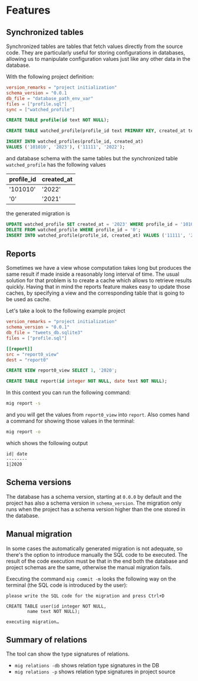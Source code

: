 # Features

## Synchronized tables

Synchronized tables are tables that fetch values directly from the source
code. They are particularly useful for storing configurations in databases,
allowing us to manipulate configuration values just like any other data in
the database.

With the following project definition:

```toml file:db.toml
version_remarks = "project initialization"
schema_version = "0.0.1
db_file = "database_path_env_var"
files = ["profile.sql"]
sync = ["watched_profile"]

```

```sql file:profile.sql
CREATE TABLE profile(id text NOT NULL);

CREATE TABLE watched_profile(profile_id text PRIMARY KEY, created_at text NOT NULL);

INSERT INTO watched_profiles(profile_id, created_at)
VALUES ('101010', '2023'), ('11111', '2022');
```

and database schema with the same tables but the synchronized table `watched_profile`
has the following values

| profile_id | created_at |
| ---------- | ---------- |
| '101010'   | '2022'     |
| '0'        | '2021'     |

the generated migration is

```sql
UPDATE watched_profile SET created_at = '2023' WHERE profile_id = '101010';
DELETE FROM watched_profile WHERE profile_id = '0';
INSERT INTO watched_profile(profile_id, created_at) VALUES ('11111', '2022');
```

## Reports

Sometimes we have a view whose computation takes long but produces
the same result if made inside a reasonably long interval of time.
The usual solution for that problem is to create a cache which allows
to retrieve results quickly. Having that in mind the reports feature
makes easy to update those caches, by specifying a view and the corresponding
table that is going to be used as cache.

Let's take a look to the following example project

```toml file:db.toml
version_remarks = "project initialization"
schema_version = "0.0.1"
db_file = "tweets_db.sqlite3"
files = ["profile.sql"]

[[report]]
src = "report0_view"
dest = "report0"
```

```sql file:profile.sql
CREATE VIEW report0_view SELECT 1, '2020';

CREATE TABLE report(id integer NOT NULL, date text NOT NULL);
```

In this context you can run the following command:

```sh
mig report -s
```

and you will get the values from `report0_view` into `report`.
Also comes hand a command for showing those values in the terminal:

```sh
mig report -o
```

which shows the following output

```
id| date
--------
1|2020
```

## Schema versions

The database has a schema version, starting at `0.0.0` by default and the project has 
also a schema version in `schema_version`. The migration only runs when the project has a schema
version higher than the one stored in the database.

## Manual migration

In some cases the automatically generated migration is not adequate, so there's the option
to introduce manually the SQL code to be executed. The result of the code execution must be
that in the end both the database and project schemas are the same, otherwise the manual migration
fails.

Executing the command `mig commit -m` looks the following way on 
the terminal (the SQL code is introduced by the user):

```
please write the SQL code for the migration and press Ctrl+D
      
CREATE TABLE user(id integer NOT NULL,
        name text NOT NULL);

executing migration…
```

## Summary of relations

The tool can show the type signatures of relations.

- `mig relations -db` shows relation type signatures in the DB
- `mig relations -p` shows relation type signatures in project source
